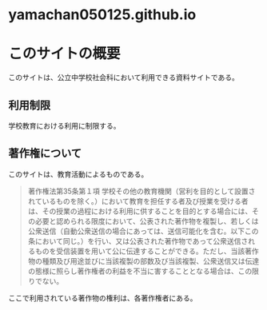 # yamachan050125.github.io

# このサイトの概要
このサイトは、公立中学校社会科において利用できる資料サイトである。

## 利用制限
学校教育における利用に制限する。

## 著作権について
このサイトは、教育活動によるものである。

> 著作権法第35条第１項
> 学校その他の教育機関（営利を目的として設置されているものを除く。）において教育を担任する者及び授業を受ける者は、その授業の過程における利用に供することを目的とする場合には、その必要と認められる限度において、公表された著作物を複製し、若しくは公衆送信（自動公衆送信の場合にあっては、送信可能化を含む。以下この条において同じ。）を行い、又は公表された著作物であって公衆送信されるものを受信装置を用いて公に伝達することができる。ただし、当該著作物の種類及び用途並びに当該複製の部数及び当該複製、公衆送信又は伝達の態様に照らし著作権者の利益を不当に害することとなる場合は、この限りでない。

ここで利用されている著作物の権利は、各著作権者にある。

